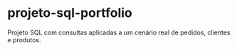 # projeto-sql-portfolio
Projeto SQL com consultas aplicadas a um cenário real de pedidos, clientes e produtos.
